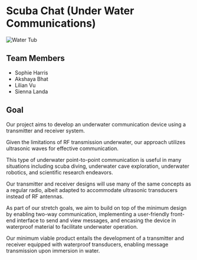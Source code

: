# Scuba Chat (Under Water Communications)
![Water Tub](https://github.com/akshaya-bhat/UnderWaterCommunications/assets/44793381/ea4e5969-9680-4960-9cde-5d4c4fc22e19)

## Team Members
- Sophie Harris
- Akshaya Bhat
- Lilian Vu
- Sienna Landa

## Goal
Our project aims to develop an underwater communication device using a transmitter and receiver system. 

Given the limitations of RF transmission underwater, our approach utilizes ultrasonic waves for effective communication. 

This type of underwater point-to-point communication is useful in many situations including scuba diving, underwater cave exploration, underwater robotics, and scientific research endeavors.

Our transmitter and receiver designs will use many of the same concepts as a regular radio, albeit adapted to accommodate ultrasonic transducers instead of RF antennas. 

As part of our stretch goals, we aim to build on top of the minimum design by enabling two-way communication, implementing a user-friendly front-end interface to send and view messages, and encasing the device in waterproof material to facilitate underwater operation.
 
Our minimum viable product entails the development of a transmitter and receiver equipped with waterproof transducers, enabling message transmission upon immersion in water.

